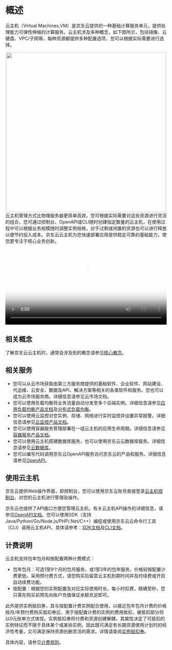 # 概述
云主机（Virtual Machines,VM）是京东云提供的一种基础计算服务单元，提供处理能力可弹性伸缩的计算服务。云主机涉及多种概念，如下图所示，包括镜像、云硬盘、VPC/子网等，每种资源都提供多种配置选项，您可以根据实际需要进行选择。
          
<div align="center">
<img src="https://img1.jcloudcs.com/cn/image/vm/Product-Introduction-Overview-New.png" width="500">
</div>
云主机管理方式比物理服务器更简单高效，您可根据实际需要对这些资源进行灵活的组合，您可通过控制台、OpenAPI或CLI随时创建指定数量的云主机，在使用过程中可以根据业务规模随时调整实例规格，对于过剩或闲置的资源也可以进行释放以便节约投入成本。京东云云主机为您快速部署应用提供稳定可靠的基础能力，使您更专注于核心业务创新。

<div class="video">
          <video poster="//jdcloud-portal.oss.cn-north-1.jcloudcs.com/video/bab59ffb-d4d6-4407-b165-6e8f9d80733920200701115101.png" id="video" controls="controls" preload="auto" autoplay="autoplay" x5-video-player-type="h5" data-v-2612178d="" style="
    width: 100%;
    max-width: 800px;
    max-height: 600px;
"><source src="//jdcloud-portal.oss.cn-north-1.jcloudcs.com/video/d2be1243-6b30-475a-a3b8-d45720a70bbe20200701121225.mp4" type="video/mp4" data-v-2612178d="">当前浏览器不能支持视频播放，请采用chrome或IE9以上浏览器
          </video>
          </div>

## 相关概念
了解京东云云主机时，通常会涉及到的概念请参见[核心概念](Core-Concepts.md)。
## 相关服务
* 您可以从云市场获取由第三方服务商提供的基础软件、企业软件、网站建设、代运维、云安全、数据及API、解决方案等相关的各类软件和服务。您也可以成为云市场服务商。详细信息请参见云市场文档。
* 您可以使用负载均衡将业务流量自动分发至多个后端实例。详细信息请参见[应用负载均衡产品文档](https://docs.jdcloud.com/cn/application-load-balancer/product-overview)及[分布式负载均衡](https://docs.jdcloud.com/cn/distributed-network-load-balancer/product-overview)。
* 您可以使用云监控对您实例、存储、网络进行实时监控并设置异常报警。详细信息请参见[云监控产品文档](../../../Management/Monitoring/Introduction/Product-Overview.md)。
* 您可以使用容器服务管理部署在一组云主机的应用生命周期。详细信息请参见[容器服务产品文档](../../Native-Container/Introduction/Product-Overview.md)。
* 您可以使用云主机搭建数据库服务，也可以使用京东云云数据库服务。详细信息请参见[云数据库](../../../Database-and-Cache-Service/RDS/Introduction/Product-Overview.md)。
* 您可以编写代码调用京东云OpenAPI服务访问京东云的产品和服务。详细信息请参见[OpenAPI](https://docs.jdcloud.com/virtual-machines/api/overview)。

## 使用云主机
京东云提供Web操作界面，即控制台，您可以使用京东云账号直接登录[云主机控制台](https://cns-console.jdcloud.com/compute/list)，对您的云主机进行管理及操作。

京东云也提供了API接口方便您管理云主机，有关云主机API操作的详细信息，请参见[OpenAPI文档](https://docs.jdcloud.com/cn/virtual-machines/api/overview)。您可以使用SDK（支持 Java/Python/Go/Node.js/PHP/.Net/C++）编程或使用京东云云命令行工具（CLI）调用云主机API，具体请参考：[SDK文档](https://docs.jdcloud.com?act=3)及[CLI文档](https://docs.jdcloud.com/cn/cli/introduction)。

## 计费说明
云主机支持包年包月和按配置两种计费模式：

* 包年包月：可选1至9个月的包月服务，或1至3年的包年服务，价格较按配置计费更低。采用预付费方式，请您购买后留意云主机到期时间并及时续费或开启自动续费功能。
* 按配置：根据您的实例配置及对应实际使用时长，每小时扣费，精确至秒，您只需在购买前预先向账户充值保证余额充足即可。

此外提供实例抵扣券，其与按配置计费实例配合使用，以接近包年包月计费的价格按月/年预付费购买抵扣券后，用于按配置计费的实例的费用抵扣，被抵扣部分将以0元账单方式体现。实例抵扣券将付费和资源创建解耦，其属性决定了可抵扣的实例特征而不限于具体某个或某些实例，因此既可满足有长期资源使用计划时的经济性考量，又可满足保持资源创删灵活的需求。详情请查阅[实例抵扣券](https://docs.jdcloud.com/virtual-machines/instancevoucher-overview)。

具体内容，请参见[计费规则](../Pricing/Billing-Rules.md)。 


